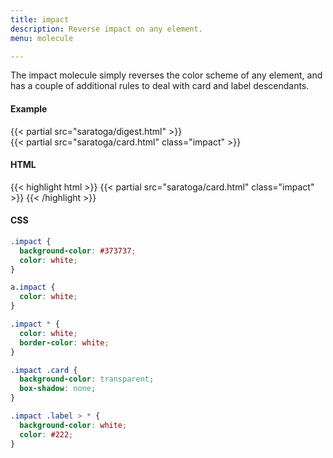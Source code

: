 ```yaml
---
title: impact
description: Reverse impact on any element.
menu: molecule

---
```

The impact molecule simply reverses the color scheme of any element, and has a couple of additional rules to deal with card and label descendants. 

#### Example
<div class="example grid">
  {{< partial src="saratoga/digest.html" >}}
  <div>
  {{< partial src="saratoga/card.html" class="impact" >}}
  </div>
</div>

#### HTML
{{< highlight html >}}
{{< partial src="saratoga/card.html" class="impact" >}}
{{< /highlight >}}

#### CSS
```css
.impact {
  background-color: #373737;
  color: white;
}

a.impact {
  color: white;
}

.impact * {
  color: white;
  border-color: white;
}

.impact .card {
  background-color: transparent;
  box-shadow: none;
}

.impact .label > * {
  background-color: white;
  color: #222;
}
```
